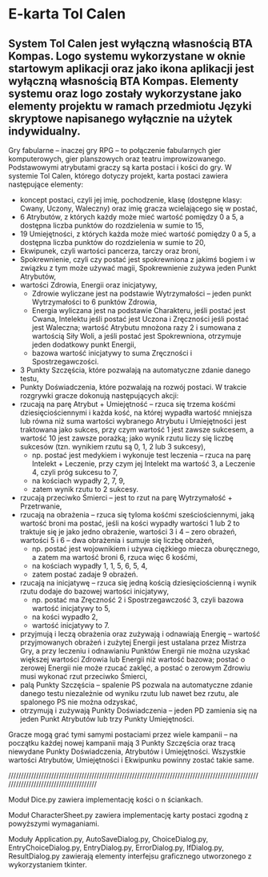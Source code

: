 # E-karta Tol Calen
System Tol Calen jest wyłączną własnością BTA Kompas. Logo systemu wykorzystane w oknie startowym aplikacji oraz jako ikona aplikacji jest wyłączną własnością BTA Kompas.
Elementy systemu oraz logo zostały wykorzystane jako elementy projektu w ramach przedmiotu Języki skryptowe napisanego wyłącznie na użytek indywidualny.
-
Gry fabularne – inaczej gry RPG – to połączenie fabularnych gier komputerowych, gier planszowych oraz teatru improwizowanego. Podstawowymi atrybutami graczy są karta postaci i kości do gry. 
W systemie Tol Calen, którego dotyczy projekt, karta postaci zawiera następujące elementy: 
- koncept postaci, czyli jej imię, pochodzenie, klasę (dostępne klasy: Cwany, Uczony, Waleczny) oraz imię gracza wcielającego się w postać,
- 6 Atrybutów, z których każdy może mieć wartość pomiędzy 0 a 5, a dostępna liczba punktów do rozdzielenia w sumie to 15,
- 19 Umiejętności, z których każda może mieć wartość pomiędzy 0 a 5, a dostępna liczba punktów do rozdzielenia w sumie to 20,
- Ekwipunek, czyli wartości pancerza, tarczy oraz broni,
- Spokrewnienie, czyli czy postać jest spokrewniona z jakimś bogiem i w związku z tym może używać magii, Spokrewnienie zużywa jeden Punkt Atrybutów,
- wartości Zdrowia, Energii oraz inicjatywy,
	- Zdrowie wyliczane jest na podstawie Wytrzymałości – jeden punkt Wytrzymałości to 6 punktów Zdrowia,
	- Energia wyliczana jest na podstawie Charakteru, jeśli postać jest Cwana, Intelektu jeśli postać jest Uczona i Zręczności jeśli postać jest Waleczna; wartość Atrybutu mnożona razy 2 i sumowana z wartością Siły Woli, a jeśli postać jest Spokrewniona, otrzymuje jeden dodatkowy punkt Energii,
	- bazowa wartość inicjatywy to suma Zręczności i Spostrzegawczości.
- 3 Punkty Szczęścia, które pozwalają na automatyczne zdanie danego testu,
- Punkty Doświadczenia, które pozwalają na rozwój postaci.
W trakcie rozgrywki gracze dokonują następujących akcji:
- rzucają na parę Atrybut + Umiejętność – rzuca się trzema kośćmi dziesięciościennymi i każda kość, na której wypadła wartość mniejsza lub równa niż suma wartości wybranego Atrybutu i Umiejętności jest traktowana jako sukces, przy czym wartość 1 jest zawsze sukcesem, a wartość 10 jest zawsze porażką; jako wynik rzutu liczy się liczbę sukcesów (tzn. wynikiem rzutu są 0, 1, 2 lub 3 sukcesy),
	- np. postać jest medykiem i wykonuje test leczenia – rzuca na parę Intelekt + Leczenie, przy czym jej Intelekt ma wartość 3, a Leczenie 4, czyli próg sukcesu to 7,
	- na kościach wypadły 2, 7, 9,
	- zatem wynik rzutu to 2 sukcesy.
- rzucają przeciwko Śmierci – jest to rzut na parę Wytrzymałość + Przetrwanie,
- rzucają na obrażenia – rzuca się tyloma kośćmi sześciościennymi, jaką wartość broni ma postać, jeśli na kości wypadły wartości 1 lub 2 to traktuje się je jako jedno obrażenie, wartości 3 i 4 – zero obrażeń, wartości 5 i 6 – dwa obrażenia i sumuje się liczbę obrażeń,
	- np. postać jest wojownikiem i używa ciężkiego miecza oburęcznego, a zatem ma wartość broni 6, rzuca więc 6 kośćmi,
	- na kościach wypadły 1, 1, 5, 6, 5, 4,
	- zatem postać zadaje 9 obrażeń.
- rzucają na inicjatywę – rzuca się jedną kością dziesięciościenną i wynik rzutu dodaje do bazowej wartości inicjatywy,
	- np. postać ma Zręczność 2 i Spostrzegawczość 3, czyli bazowa wartość inicjatywy to 5,
	- na kości wypadło 2,
	- wartość inicjatywy to 7.
- przyjmują i leczą obrażenia oraz zużywają i odnawiają Energię – wartość przyjmowanych obrażeń i zużytej Energii jest ustalana przez Mistrza Gry, a przy leczeniu i odnawianiu Punktów Energii nie można uzyskać większej wartości Zdrowia lub Energii niż wartość bazowa; postać o zerowej Energii nie może rzucać zaklęć, a postać o zerowym Zdrowiu musi wykonać rzut przeciwko Śmierci,
- palą Punkty Szczęścia – spalenie PS pozwala na automatyczne zdanie danego testu niezależnie od wyniku rzutu lub nawet bez rzutu, ale spalonego PS nie można odzyskać,
- otrzymują i zużywają Punkty Doświadczenia – jeden PD zamienia się na jeden Punkt Atrybutów lub trzy Punkty Umiejętności.

Gracze mogą grać tymi samymi postaciami przez wiele kampanii – na początku każdej nowej kampanii mają 3 Punkty Szczęścia oraz tracą niewydane Punkty Doświadczenia, Atrybutów i Umiejętności. Wszystkie wartości Atrybutów, Umiejętności i Ekwipunku powinny zostać takie same.

//////////////////////////////////////////////////////////////////////////////////////////////////////////////////////////////////////

Moduł Dice.py zawiera implementację kości o n ściankach.

Moduł CharacterSheet.py zawiera implementację karty postaci zgodną z powyższymi wymaganiami.

Moduły Application.py, AutoSaveDialog.py, ChoiceDialog.py, EntryChoiceDialog.py, EntryDialog.py, ErrorDialog.py, IfDialog.py, ResultDialog.py zawierają elementy interfejsu graficznego utworzonego z wykorzystaniem tkinter.
